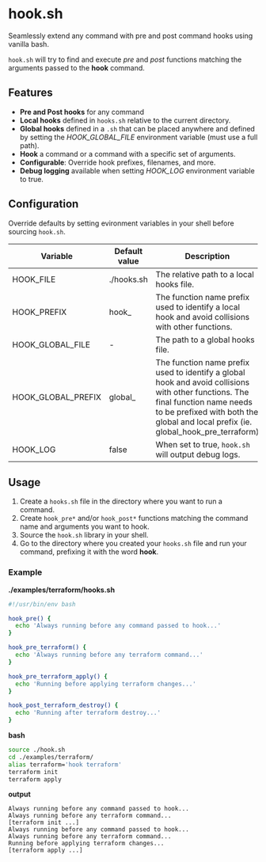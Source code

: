 # hook.sh

Seamlessly extend any command with pre and post command hooks using vanilla bash.

`hook.sh` will try to find and execute *pre* and *post* functions matching the arguments passed to the **hook** command.

## Features

- **Pre and Post hooks** for any command
- **Local hooks** defined in `hooks.sh` relative to the current directory.
- **Global hooks** defined in a `.sh` that can be placed anywhere and defined by setting the *HOOK_GLOBAL_FILE* environment variable (must use a full path).
- **Hook** a command or a command with a specific set of arguments.
- **Configurable**: Override hook prefixes, filenames, and more.
- **Debug logging** available when setting *HOOK_LOG* environment variable to true.

## Configuration

Override defaults by setting evironment variables in your shell before sourcing `hook.sh`.

Variable  | Default value  |  Description
--|---|--
HOOK_FILE  | ./hooks.sh  | The relative path to a local hooks file.
HOOK_PREFIX  | hook_  |  The function name prefix used to identify a local hook and avoid collisions with other functions.
HOOK_GLOBAL_FILE  | -  | The path to a global hooks file.
HOOK_GLOBAL_PREFIX  | global_  | The function name prefix used to identify a global hook and avoid collisions with other functions. The final function name needs to be prefixed with both the global and local prefix (ie. global_hook_pre_terraform)
HOOK_LOG  | false  | When set to true, `hook.sh` will output debug logs.

## Usage

1. Create a `hooks.sh` file in the directory where you want to run a command.
2. Create `hook_pre*` and/or `hook_post*` functions matching the command name and arguments you want to hook.
3. Source the `hook.sh` library in your shell.
4. Go to the directory where you created your `hooks.sh` file and run your command, prefixing it with the word **hook**.

### Example

**./examples/terraform/hooks.sh**
```bash
#!/usr/bin/env bash

hook_pre() {
  echo 'Always running before any command passed to hook...'
}

hook_pre_terraform() {
  echo 'Always running before any terraform command...'
}

hook_pre_terraform_apply() {
  echo 'Running before applying terraform changes...'
}

hook_post_terraform_destroy() {
  echo 'Running after terraform destroy...'
}
```

**bash**
```bash
source ./hook.sh
cd ./examples/terraform/
alias terraform='hook terraform'
terraform init
terraform apply
```

**output**
```
Always running before any command passed to hook...
Always running before any terraform command...
[terraform init ...]
Always running before any command passed to hook...
Always running before any terraform command...
Running before applying terraform changes...
[terraform apply ...]
```
